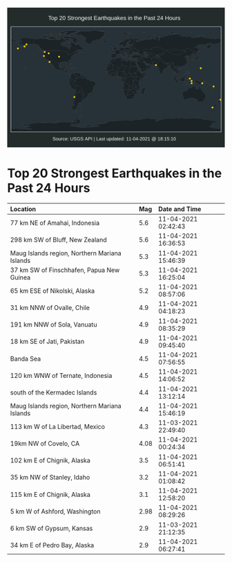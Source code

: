 ![Map](./map.png)

# Top 20 Strongest Earthquakes in the Past 24 Hours

| Location | Mag | Date and Time |
|:---|:---|:---|
| 77 km NE of Amahai, Indonesia | 5.6 | 11-04-2021 02:42:43 |
| 298 km SW of Bluff, New Zealand | 5.6 | 11-04-2021 16:36:53 |
| Maug Islands region, Northern Mariana Islands | 5.3 | 11-04-2021 15:46:39 |
| 37 km SW of Finschhafen, Papua New Guinea | 5.3 | 11-04-2021 16:25:04 |
| 65 km ESE of Nikolski, Alaska | 5.2 | 11-04-2021 08:57:06 |
| 31 km NNW of Ovalle, Chile | 4.9 | 11-04-2021 04:18:23 |
| 191 km NNW of Sola, Vanuatu | 4.9 | 11-04-2021 08:35:29 |
| 18 km SE of Jati, Pakistan | 4.9 | 11-04-2021 09:45:40 |
| Banda Sea | 4.5 | 11-04-2021 07:56:55 |
| 120 km WNW of Ternate, Indonesia | 4.5 | 11-04-2021 14:06:52 |
| south of the Kermadec Islands | 4.4 | 11-04-2021 13:12:14 |
| Maug Islands region, Northern Mariana Islands | 4.4 | 11-04-2021 15:46:19 |
| 113 km W of La Libertad, Mexico | 4.3 | 11-03-2021 22:49:40 |
| 19km NW of Covelo, CA | 4.08 | 11-04-2021 00:24:34 |
| 102 km E of Chignik, Alaska | 3.5 | 11-04-2021 06:51:41 |
| 35 km NW of Stanley, Idaho | 3.2 | 11-04-2021 01:08:42 |
| 115 km E of Chignik, Alaska | 3.1 | 11-04-2021 12:58:20 |
| 5 km W of Ashford, Washington | 2.98 | 11-04-2021 08:29:26 |
| 6 km SW of Gypsum, Kansas | 2.9 | 11-03-2021 21:12:35 |
| 34 km E of Pedro Bay, Alaska | 2.9 | 11-04-2021 06:27:41 |
